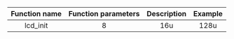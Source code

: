    | **Function name** | **Function parameters** | **Description** | **Example** |
   | :-: | :-: | :-: | :-: |
   | lcd_init | 8  |   16u  |   128u  |  --  | 1.024m   |   --   | 4.096m | 16.384m  |
